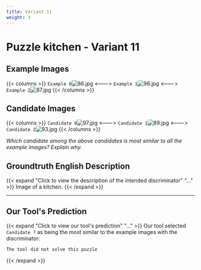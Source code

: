 ```yaml
---
title: Variant 11
weight: 3
---
```


# Puzzle kitchen - Variant 11

## Example Images
{{< columns >}}
`Example 0`![86.jpg](/natscene_data/images/86.jpg)
<--->
`Example 1`![96.jpg](/natscene_data/images/96.jpg)
<--->
`Example 2`![87.jpg](/natscene_data/images/87.jpg)
{{< /columns >}}

## Candidate Images
{{< columns >}}
`Candidate 0`![97.jpg](/natscene_data/images/97.jpg)
<--->
`Candidate 1`![89.jpg](/natscene_data/images/89.jpg)
<--->
`Candidate 2`![93.jpg](/natscene_data/images/93.jpg)
{{< /columns >}}

*Which candidate among the above candidates is most similar to all the example images? Explain why.*

## Groundtruth English Description

{{< expand "Click to view the description of the intended discriminator" "..." >}}
Image of a kitchen.
{{< /expand >}}

---



## Our Tool's Prediction

{{< expand "Click to view our tool's prediction" "..." >}}
Our tool selected `Candidate ?` as being the most similar to the example images with the discriminator:
```plaintext
The tool did not solve this puzzle
```
{{< /expand >}}
